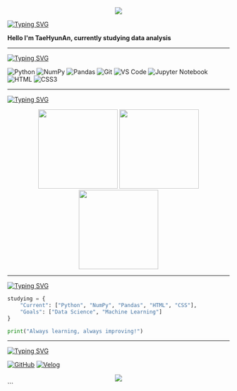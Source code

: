 <!-- 상단 헤더 -->
<div align="center">
  <img src="https://capsule-render.vercel.app/api?type=waving&color=gradient&customColorList=20&height=280&section=header&text=TaeHyun's%20GitHub&fontSize=78&fontAlignY=35&desc=Learning%20Data%20Analysis%20|%20Growing%20Developer&descAlignY=62&descAlign=50&fontColor=ffffff&animation=twinkling"/>
</div>

[![Typing SVG](https://readme-typing-svg.demolab.com?font=Fira+Code&size=22&pause=1000&color=58A6FF&width=200&lines=About+Me)](https://git.io/typing-svg)
  
**Hello I'm TaeHyunAn, currently studying data analysis**

---

[![Typing SVG](https://readme-typing-svg.demolab.com?font=Fira+Code&size=22&pause=1000&color=58A6FF&width=150&lines=Skills)](https://git.io/typing-svg)

![Python](https://img.shields.io/badge/Python-3776AB?style=flat&logo=python&logoColor=white) ![NumPy](https://img.shields.io/badge/NumPy-013243?style=flat&logo=numpy&logoColor=white) ![Pandas](https://img.shields.io/badge/Pandas-150458?style=flat&logo=pandas&logoColor=white) ![Git](https://img.shields.io/badge/Git-F05032?style=flat&logo=git&logoColor=white) ![VS Code](https://img.shields.io/badge/VS%20Code-007ACC?style=flat&logo=visual-studio-code&logoColor=white) ![Jupyter Notebook](https://img.shields.io/badge/Jupyter%20Notebook-F37626?style=flat&logo=jupyter&logoColor=white) ![HTML](https://img.shields.io/badge/HTML-E34F26?style=flat&logo=html5&logoColor=white) ![CSS3](https://img.shields.io/badge/CSS3-1572B6?style=flat&logo=css3&logoColor=white)

---

[![Typing SVG](https://readme-typing-svg.demolab.com?font=Fira+Code&size=22&pause=1000&color=58A6FF&width=250&lines=GitHub+Stats)](https://git.io/typing-svg)

<div align="center">
  <img height="180em" src="https://github-readme-stats.vercel.app/api?username=taehyunan-99&show_icons=true&theme=gradient&hide_border=true&bg_color=0D1117&title_color=58a6ff&text_color=c9d1d9&icon_color=58a6ff"/>
  <img height="180em" src="https://github-readme-streak-stats.herokuapp.com/?user=taehyunan-99&theme=dark"/>
  <img height="180em" src="https://github-readme-stats.vercel.app/api/top-langs/?username=taehyunan-99&layout=compact&theme=gradient&hide_border=true&bg_color=0D1117&title_color=58a6ff&text_color=c9d1d9"/>
</div>

---

[![Typing SVG](https://readme-typing-svg.demolab.com?font=Fira+Code&size=22&pause=1000&color=58A6FF&width=320&lines=Currently+Studying)](https://git.io/typing-svg)
  
```python
studying = {
    "Current": ["Python", "NumPy", "Pandas", "HTML", "CSS"],
    "Goals": ["Data Science", "Machine Learning"]
}

print("Always learning, always improving!")
```

---

[![Typing SVG](https://readme-typing-svg.demolab.com?font=Fira+Code&size=22&pause=1000&color=58A6FF&width=220&lines=Contact+Me)](https://git.io/typing-svg)

[![GitHub](https://img.shields.io/badge/GitHub-181717?style=flat&logo=github&logoColor=white)](https://github.com/taehyunan-99) [![Velog](https://img.shields.io/badge/Velog-20C997?style=flat&logo=velog&logoColor=white)](https://velog.io/@taehyunan817/posts)

<!-- 하단 푸터 -->
<div align="center">
  <img src="https://capsule-render.vercel.app/api?type=waving&color=gradient&customColorList=20&height=100&section=footer"/>
</div>
```

